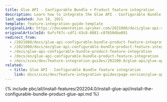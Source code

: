 ```yaml
---
title: Glue API - Configurable Bundle + Product feature integration
description: Learn how to integrate the Glue API - Configurable Bundle + Product feature into a Spryker project.
last_updated: Jun 18, 2021
template: feature-integration-guide-template
originalLink: https://documentation.spryker.com/2021080/docs/glue-api-configurable-bundle-product-feature-integration
originalArticleId: 6afcf67c-cdf1-43c8-8881-c87650dba091
redirect_from:
  - /2021080/docs/glue-api-configurable-bundle-product-feature-integration
  - /2021080/docs/en/glue-api-configurable-bundle-product-feature-integration
  - /docs/glue-api-configurable-bundle-product-feature-integration
  - /docs/en/glue-api-configurable-bundle-product-feature-integration
  - /docs/scos/dev/feature-integration-guides/202200.0/glue-api/glue-api-configurable-bundle-product-feature-integration.html
related:
  - title: Glue API - Configurable Bundle feature integration
    link: docs/scos/dev/feature-integration-guides/page.version/glue-api/glue-api-configurable-bundle-feature-integration.html
---
```


{% include pbc/all/install-features/202204.0/install-glue-api/install-the-configurable-bundle-product-glue-api.md %} <!-- To edit, see /_includes/pbc/all/install-features/202204.0/install-glue-api/install-the-configurable-bundle-product-glue-api.md -->
